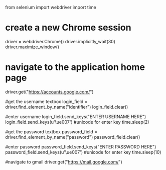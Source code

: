 from selenium import webdriver
import time

# create a new Chrome session
driver = webdriver.Chrome()
driver.implicitly_wait(30)
driver.maximize_window()

# navigate to the application home page
driver.get("https://accounts.google.com/")

#get the username textbox
login_field = driver.find_element_by_name("identifier")
login_field.clear()

#enter username
login_field.send_keys("ENTER USERNAME HERE")
login_field.send_keys(u'\ue007') #unicode for enter key
time.sleep(2)

#get the password textbox
password_field = driver.find_element_by_name("password")
password_field.clear()

#enter password
password_field.send_keys("ENTER PASSWORD HERE")
password_field.send_keys(u'\ue007') #unicode for enter key
time.sleep(10)

#navigate to gmail
driver.get("https://mail.google.com/")


